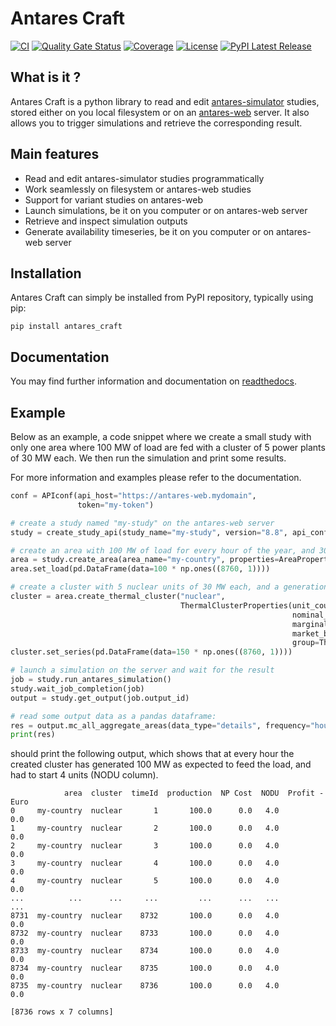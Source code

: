 # Antares Craft

[![CI](https://github.com/AntaresSimulatorTeam/antares_craft/actions/workflows/ci.yml/badge.svg?branch=main)](https://github.com/AntaresSimulatorTeam/antares_craft/actions?query=workflow%3ACI)
[![Quality Gate Status](https://sonarcloud.io/api/project_badges/measure?project=AntaresSimulatorTeam_antares_craft&metric=alert_status)](https://sonarcloud.io/summary/new_code?id=AntaresSimulatorTeam_antares_craft)
[![Coverage](https://sonarcloud.io/api/project_badges/measure?project=AntaresSimulatorTeam_antares_craft&metric=coverage)](https://sonarcloud.io/summary/new_code?id=AntaresSimulatorTeam_antares_craft)
[![License](https://img.shields.io/github/license/AntaresSimulatorTeam/antares_craft)](https://mozilla.org/MPL/2.0/)
[![PyPI Latest Release](https://img.shields.io/pypi/v/antares_craft.svg)](https://pypi.org/project/antares_craft/)

## What is it ?

Antares Craft is a python library to read and
edit [antares-simulator](https://github.com/AntaresSimulatorTeam/Antares_Simulator) studies, stored either on you local
filesystem or on an [antares-web](https://github.com/AntaresSimulatorTeam/AntaREST) server. It also allows you to
trigger
simulations and retrieve the corresponding result.

## Main features

- Read and edit antares-simulator studies programmatically
- Work seamlessly on filesystem or antares-web studies
- Support for variant studies on antares-web
- Launch simulations, be it on you computer or on antares-web server
- Retrieve and inspect simulation outputs
- Generate availability timeseries, be it on you computer or on antares-web server

## Installation

Antares Craft can simply be installed from PyPI repository, typically using pip:

```shell
pip install antares_craft
```

## Documentation

You may find further information and documentation on [readthedocs](https://antares-craft.readthedocs.io/en/stable/).

## Example

Below as an example, a code snippet where we create a small study with only one area where 100 MW of load are fed with a
cluster of 5 power plants of 30 MW each. We then run the simulation and print some results.

For more information and examples please refer to the documentation.

```python
conf = APIconf(api_host="https://antares-web.mydomain",
               token="my-token")

# create a study named "my-study" on the antares-web server
study = create_study_api(study_name="my-study", version="8.8", api_config=conf)

# create an area with 100 MW of load for every hour of the year, and 3000 euros/h for unsupplied energy cost
area = study.create_area(area_name="my-country", properties=AreaProperties(energy_cost_unsupplied=3000))
area.set_load(pd.DataFrame(data=100 * np.ones((8760, 1))))

# create a cluster with 5 nuclear units of 30 MW each, and a generation cost of 30 MW/h
cluster = area.create_thermal_cluster("nuclear",
                                      ThermalClusterProperties(unit_count=5,
                                                               nominal_capacity=30,
                                                               marginal_cost=10,
                                                               market_bid_cost=10,
                                                               group=ThermalClusterGroup.NUCLEAR))
cluster.set_series(pd.DataFrame(data=150 * np.ones((8760, 1))))

# launch a simulation on the server and wait for the result
job = study.run_antares_simulation()
study.wait_job_completion(job)
output = study.get_output(job.output_id)

# read some output data as a pandas dataframe:
res = output.mc_all_aggregate_areas(data_type="details", frequency="hourly")
print(res)
```

should print the following output, which shows that at every hour the created cluster has generated 100 MW as expected
to feed the load, and had to start 4 units (NODU column).

```shell
            area  cluster  timeId  production  NP Cost  NODU  Profit - Euro
0     my-country  nuclear       1       100.0      0.0   4.0            0.0
1     my-country  nuclear       2       100.0      0.0   4.0            0.0
2     my-country  nuclear       3       100.0      0.0   4.0            0.0
3     my-country  nuclear       4       100.0      0.0   4.0            0.0
4     my-country  nuclear       5       100.0      0.0   4.0            0.0
...          ...      ...     ...         ...      ...   ...            ...
8731  my-country  nuclear    8732       100.0      0.0   4.0            0.0
8732  my-country  nuclear    8733       100.0      0.0   4.0            0.0
8733  my-country  nuclear    8734       100.0      0.0   4.0            0.0
8734  my-country  nuclear    8735       100.0      0.0   4.0            0.0
8735  my-country  nuclear    8736       100.0      0.0   4.0            0.0

[8736 rows x 7 columns]
```
